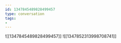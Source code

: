 ```yaml
---
id: 1347845489828499457
type: conversation
tags:
- 
---
```

![[1347845489828499457]]
![[1347852313998708741]]

